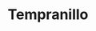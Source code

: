 ---
layout: wine
year: 2012
title: Tempranillo
sub: Piedra Roja Block 22
bg-image: /app/images/tempranillo.jpg
color-image: /app/images/wine--temparnillo.jpg
intro:
    title: The Tempranillo That Could
    content: "A little over two years in large format French Oak barrels and another 8 months months in bottle, allows our single vineyard Tempranillo to exhibit bright aromas and flavors of pomegranate, plum, dark cherry, herbs & boysenberry jam. These lead into hints of dark chocolate, sweet blonde tobacco and dusty/earthy aromas and flavors. The well balanced acidity and ripe/mature tannins, help round out this 100% varietal Tempranillo. Our Tempranillo pairs well with Spanish Chilindron stew, a  rack of lamb or any dishes incorporating rosemary and thyme."
blurb: "A unique wine, rich and deep in color and complimented with lingering notes of black cherry, tobacco, and cassis."
tec:
    tasting: "A unique wine, rich and deep in color and complimented with lingering notes of black cherry, tobacco, and cassis. Flavors of licorice and blackberry provide great structure and finish to the wine."
    appellation: "Napa Valley"
    varietal:
        - "100% Tempranillo"
    alcohol: "14%"
    vineyards:
        - "54% Hardester Ranch"
        - "3% T Bar T Ranch"
        - "43% Vineyard Partners"
    cases: 
    barrel: "Stainless Steel"
    accolades:
        - "Best Wine - <em>Spectator</em>"
    pairing:
        - "Paella"
        - "Sausage"
        - "Pasta"
    cents: "I grew this little beauty about fifteen years ago. It blew my mind, and has consistently been blowing my mind since. Try this, it’s a game changer."
image: '/app/images/bottle--tempranillo.jpg'
price: $28.00
club: true
techsheet:
---